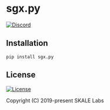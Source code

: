 # sgx.py
[![Discord](https://img.shields.io/discord/534485763354787851.svg)](https://discord.gg/vvUtWJB)


## Installation 

```commandline
pip install sgx.py
```

## License

[![License](https://img.shields.io/github/license/skalenetwork/sgx.py.svg)](LICENSE)

Copyright (C) 2019-present SKALE Labs